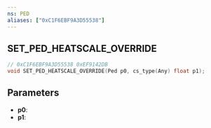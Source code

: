 ```yaml
---
ns: PED
aliases: ["0xC1F6EBF9A3D55538"]
---
```

## SET_PED_HEATSCALE_OVERRIDE

```c
// 0xC1F6EBF9A3D55538 0xEF9142DB
void SET_PED_HEATSCALE_OVERRIDE(Ped p0, cs_type(Any) float p1);
```

## Parameters
* **p0**: 
* **p1**: 

